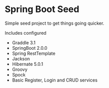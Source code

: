 # Spring Boot Seed

Simple seed project to get things going quicker.

Includes configured
* Graddle 3.1
* SpringBoot 2.0.0
* Spring RestTemplate
* Jackson
* Hibernate 5.0.1
* Groovy
* Spock
* Basic Register, Login and CRUD services